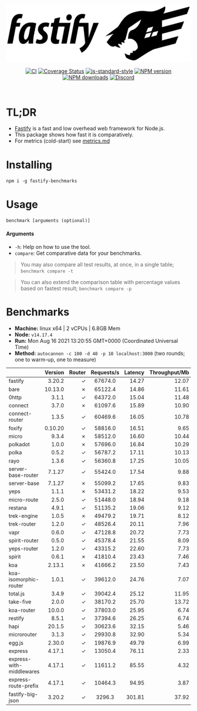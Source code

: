 <div align="center">
  <img src="https://github.com/fastify/graphics/raw/HEAD/fastify-landscape-outlined.svg" width="650" height="auto"/>
</div>

<div align="center">

[![CI](https://github.com/fastify/fastify/workflows/ci/badge.svg)](https://github.com/fastify/fastify/actions/workflows/ci.yml)
[![Coverage Status](https://coveralls.io/repos/github/fastify/fastify/badge.svg?branch=master)](https://coveralls.io/github/fastify/fastify?branch=master)
[![js-standard-style](https://img.shields.io/badge/code%20style-standard-brightgreen.svg?style=flat)](http://standardjs.com/)
[![NPM version](https://img.shields.io/npm/v/fastify.svg?style=flat)](https://www.npmjs.com/package/fastify)
[![NPM downloads](https://img.shields.io/npm/dm/fastify.svg?style=flat)](https://www.npmjs.com/package/fastify) [![Discord](https://img.shields.io/discord/725613461949906985)](https://discord.gg/fastify)

</div>
<br />

# TL;DR

* [Fastify](https://github.com/fastify/fastify) is a fast and low overhead web framework for Node.js.
* This package shows how fast it is comparatively.
* For metrics (cold-start) see [metrics.md](./METRICS.md)

# Installing

```
npm i -g fastify-benchmarks
```

# Usage

```
benchmark [arguments (optional)]
```

#### Arguments

* `-h`: Help on how to use the tool.
* `compare`: Get comparative data for your benchmarks.

> You may also compare all test results, at once, in a single table; `benchmark compare -t`

> You can also extend the comparison table with percentage values based on fastest result; `benchmark compare -p`
# Benchmarks

* __Machine:__ linux x64 | 2 vCPUs | 6.8GB Mem
* __Node:__ `v14.17.4`
* __Run:__ Mon Aug 16 2021 13:20:55 GMT+0000 (Coordinated Universal Time)
* __Method:__ `autocannon -c 100 -d 40 -p 10 localhost:3000` (two rounds; one to warm-up, one to measure)

|                          | Version | Router | Requests/s | Latency | Throughput/Mb |
| :--                      | --:     | --:    | :-:        | --:     | --:           |
| fastify                  | 3.20.2  | ✓      | 67674.0    | 14.27   | 12.07         |
| bare                     | 10.13.0 | ✗      | 65122.4    | 14.86   | 11.61         |
| 0http                    | 3.1.1   | ✓      | 64372.0    | 15.04   | 11.48         |
| connect                  | 3.7.0   | ✗      | 61097.6    | 15.89   | 10.90         |
| connect-router           | 1.3.5   | ✓      | 60469.6    | 16.05   | 10.78         |
| foxify                   | 0.10.20 | ✓      | 58816.0    | 16.51   | 9.65          |
| micro                    | 9.3.4   | ✗      | 58512.0    | 16.60   | 10.44         |
| polkadot                 | 1.0.0   | ✗      | 57696.0    | 16.84   | 10.29         |
| polka                    | 0.5.2   | ✓      | 56787.2    | 17.11   | 10.13         |
| rayo                     | 1.3.6   | ✓      | 56360.8    | 17.25   | 10.05         |
| server-base-router       | 7.1.27  | ✓      | 55424.0    | 17.54   | 9.88          |
| server-base              | 7.1.27  | ✗      | 55099.2    | 17.65   | 9.83          |
| yeps                     | 1.1.1   | ✗      | 53431.2    | 18.22   | 9.53          |
| micro-route              | 2.5.0   | ✓      | 51448.0    | 18.94   | 9.18          |
| restana                  | 4.9.1   | ✓      | 51135.2    | 19.06   | 9.12          |
| trek-engine              | 1.0.5   | ✗      | 49479.2    | 19.71   | 8.12          |
| trek-router              | 1.2.0   | ✓      | 48526.4    | 20.11   | 7.96          |
| vapr                     | 0.6.0   | ✓      | 47128.8    | 20.72   | 7.73          |
| spirit-router            | 0.5.0   | ✓      | 45378.4    | 21.55   | 8.09          |
| yeps-router              | 1.2.0   | ✓      | 43315.2    | 22.60   | 7.73          |
| spirit                   | 0.6.1   | ✗      | 41810.4    | 23.43   | 7.46          |
| koa                      | 2.13.1  | ✗      | 41666.2    | 23.50   | 7.43          |
| koa-isomorphic-router    | 1.0.1   | ✓      | 39612.0    | 24.76   | 7.07          |
| total.js                 | 3.4.9   | ✓      | 39042.4    | 25.12   | 11.95         |
| take-five                | 2.0.0   | ✓      | 38170.2    | 25.70   | 13.72         |
| koa-router               | 10.0.0  | ✓      | 37803.0    | 25.95   | 6.74          |
| restify                  | 8.5.1   | ✓      | 37394.6    | 26.25   | 6.74          |
| hapi                     | 20.1.5  | ✓      | 30623.6    | 32.15   | 5.46          |
| microrouter              | 3.1.3   | ✓      | 29930.8    | 32.90   | 5.34          |
| egg.js                   | 2.30.0  | ✓      | 19876.9    | 49.79   | 6.99          |
| express                  | 4.17.1  | ✓      | 13050.4    | 76.11   | 2.33          |
| express-with-middlewares | 4.17.1  | ✓      | 11611.2    | 85.55   | 4.32          |
| express-route-prefix     | 4.17.1  | ✓      | 10464.3    | 94.95   | 3.87          |
| fastify-big-json         | 3.20.2  | ✓      | 3296.3     | 301.81  | 37.92         |
